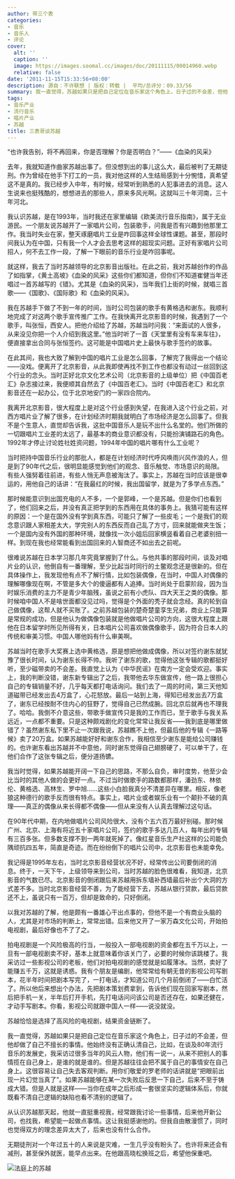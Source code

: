 ```yaml
---
author: 带三个表
categories:
- 音乐
- 音乐人
- 评论
cover:
  alt: ''
  caption: ''
  image: https://images.soomal.cc/images/doc/20111115/00014960.webp
  relative: false
date: '2011-11-15T15:33:56+08:00'
description: 源自：不许联想 | 版权：转载 |  平均/总评分：09.33/56
summary: 我一直觉得，苏越如果只是把自己定位在音乐家这个角色上，日子过的不会差，但他却做了自己不擅长的事情。他始终没有正确认清自己，比如，在谈及80年流行音乐的发展史，我采访过很多当年的风云人物，他们有一说一，从来不把别人的事情揽在自己身上，是谁的就是谁的。但是苏越往往会把不属于自己的事情安在自己身上。这很容易让自己失去客观判断……
tags:
- 音乐产业
- 流行音乐
- 唱片产业
- 苏越
title: 三表哥谈苏越
---
```


“也许我告别，将不再回来，你是否理解？你是否明白？”――《血染的风采》

去年，我就知道作曲家苏越出事了。但没想到出的事儿这么大，最后被判了无期徒刑。作为曾经在他手下打工的一员，我对他这样的人生结局感到十分惋惜，真希望这不是真的。我已经步入中年，有时候，经常听到熟悉的人犯事进去的消息。这人生说来也挺残酷的，想想进去的那些人，原来多风光啊。这就叫三十年河南，三十年河北。

我认识苏越，是在1993年，当时我还在家里编辑《欧美流行音乐指南》，属于无业游民。一个朋友说苏越开了一家唱片公司，包装歌手，问我是否有兴趣到他那里工作。我当时失业在家，整天琢磨唱片工业是咋回事这样全球性课题。甚至，那段时间我认为在中国，只有我一个人才会去思考这样的超现实问题。正好有家唱片公司招人，何不去工作一段，了解一下眼前的音乐行业是咋回事呢。

就这样，我去了当时苏越领导的北京影音出版社。在此之前，我对苏越创作的作品了如指掌，《黄土高坡》《血染的风采》这些你们都知道，但你们不知道崔健当年还唱过一首苏越写的《错》。尤其是《血染的风采》，当年我们上街的时候，就唱三首歌――《国歌》、《国际歌》和《血染的风采》。

我在苏越手下做了不到一年的时间，当时公司包装的歌手有黄格选和谢东。我顺利地完成了对这两个歌手宣传推广工作。在我快离开北京影音的时候，我遇到了一个歌手，叫张恒，西安人。把他介绍给了苏越，苏越当时问我：“来面试的人很多，从来没见你把一个人介绍到我这里。”他当时听了一首《天堂里有没有车来车往》，便直接拿出合同与张恒签约。这可能是中国唱片史上最快与歌手签约的故事。

在此其间，我也大致了解到中国的唱片工业是怎么回事，了解完了我得出一个结论――没戏。便离开了北京影音，从此我即使再找不到工作也都没有动过一丝回到这个行业的念头。当时正好北京文化艺术公司（北京影音的上级单位）把《中国百老汇》杂志接过来，我便顺其自然去了《中国百老汇》。当时《中国百老汇》和北京影音还在一起办公，位于北京地安门的一家四合院内。

我离开北京影音，很大程度上是对这个行业感到失望，在我进入这个行业之前，对西方唱片业了解了很多，在计划经济时期我就明白了市场经济是怎么回事了。但我不是个生意人，直觉却告诉我，这批中国音乐人是玩不出什么名堂的。他们所做的一切跟唱片工业差的太远了，最基本的商业意识都没有，只能扮演铺路石的角色。1992年才停止讨论姓社姓资问题，1994年中国的唱片哪有什么工业呢？

当时把持中国音乐行业的那批人，都是在计划经济时代呼风唤雨兴风作浪的人，但是到了90年代之后，很明显能感觉到他们的观念、音乐触觉、市场意识的局限。有些人强努着往前进，有些人悄无声息被淘汰了。事实上，苏越在当时应该是很幸运的，用他自己的话讲：“在我最红的时候，我出国留学，就是为了多学点东西。”

那时候能意识到出国充电的人不多，一个是郭峰，一个是苏越。但是你们也看到了，他们回来之后，并没有真正把学到的东西用在具体的事务上。我猜可能有这样的原因：一个是在国外没有学到真东西，可能只了解了一些皮毛；一个是我们的观念意识跟人家相差太大，学完别人的东西反而自己乱了方寸，回来就能做夹生饭；一个是国内没有外国的那种环境，就像找一次小姐后回家横竖看着自己老婆别扭一样。到现在我也经常能看到出国回来的人智商还不如出去之前呢。

很难说苏越在日本学习那几年究竟掌握到了什么。与他共事的那段时间，谈及对唱片业的认识，他倒自有一番理解，至少比起当时同行的土鳖观念还是很新的。但在具体操作上，我发现他有点不了解行情，比如包装偶像，在当时，中国人对偶像的理解哪像现在啊，不管是多大个的傻逼都有人追捧。当时尚处于启蒙阶段，因为当时娱乐消费的主力不是青少年脑残，虽说之前有小虎队、四大天王之类的偶像。那时候咱中国人不是啥世面都没见过吗，觉得是个外面的秃子就会念经。真的轮到自己做偶像，这帮人就不买账了。之前苏越包装的楚奇楚童孪生兄弟，商业上只能算是常规的成功，但是他认为做偶像包装就是他做唱片公司的方向，这很大程度上跟他在日本留学时所见所得有关，日本唱片公司喜欢做偶像歌手，因为符合日本人的传统和审美习惯。中国人哪他妈有什么审美啊。

苏越当时在歌手大奖赛上选中黄格选，原是想把他做成偶像，所以对签约谢东就犹豫了很长时间，认为谢东长得不帅。我听了谢东的歌，觉得他这张专辑的歌都挺好听，至少磁带卖的不会差。我直觉上认为《中华民谣》在南方一定会受欢迎。事实上，我的判断没错，谢东新专辑出了之后，我带他去华东做宣传，他一路上很担心自己的专辑销量不好，几乎每天都打电话询问。我们去了一周的时间，第三天他知道磁带已经发出去4万盒了，心花怒放。最后一站到上海，得知已经发出去7万盒了，谢东已经按耐不住内心的狂野了，觉得自己已然成腕。回北京后就再也不理我了。哈哈。我倒不介意这些，带歌手做宣传只是我的工作而已，至于歌手与我关系远近，一点都不重要。只是这种颇戏剧化的变化常常让我反省――我到底是哪里做错了？虽然谢东私下里不止一次跟我说，苏越瞧不上他，但最后他的专辑《一路等候》卖了20万盒。如果苏越能好好和谢东合作，我相信至少谢东是能给公司赚钱的。也许谢东看出苏越并不中意他，同时谢东觉得自己翅膀硬了，可以单干了，在他们合作了这张专辑之后，便分道扬镳。

我当时觉得，如果苏越能开阔一下自己的思路，不那么自负，审时度势，他至少会比当时的其他人做的会更好一点。不过当时做歌手的路数都那样，潘劲东、林依伦、黄格选、高林生、罗中旭……这些小白脸我真分不清差异在哪里。相反，像老狼这种德行的歌手反而很有特点。事实上，唱片业或者娱乐业有一个颠扑不破的真理――真正的偶像从来长得都不偶像――但从来没有人认真去理解过这句话。

在90年代中期，在内地做唱片公司风险很大，没有个五六百万最好别碰。那时候广州、北京、上海有将近五十家唱片公司，签约的歌手多达几百人，每年出的专辑有三百多张。但多数支撑不到一两年就死掉了。像红星音乐生产社这样的公司能负隅顽抗四五年，简直是奇迹。而在纷纷倒下的唱片公司中，北京影音也未能幸免。

我记得是1995年左右，当时北京影音经营状况不好，经常传出公司要倒闭的消息。终于，一天下午，上级领导来到公司，当时苏越的脸色很难看，我知道，北京影音的气数已尽。北京影音的倒闭跟后来苏越用拆东墙补西墙最后补出个大洞的方式差不多。当时北京影音经营不善，为了能经营下去，苏越从银行贷款，最后贷款还不上，虽说只有一百万，但却是致命的，只好倒闭。

以我对苏越的了解，他是颇有一番雄心干出点事的，但他不是一个有商业头脑的人，尤其是对市场的判断上，常常出错。后来他又开了一家万森文化公司，开始拍电视剧，最后好像也不了了之。

拍电视剧是一个风险极高的行当，一般投入一部电视剧的资金都在五千万以上，一旦有一部电视剧卖不好，基本上就意味着你该关门了，必要的时候你该跳楼了。我采访过一些影视公司的老板，他们对拍电视剧的感觉就是如履薄冰。当然，卖好了能赚五千万，这就是诱惑。我有个朋友是编剧，他常常给有朝无昔的影视公司写剧本，花半年时间把剧本写完了，一打电话，才知道公司几个月前倒闭了――白忙活了。所以他后来想出个办法，先把剧本策划费拿到，告诉他们现在回家写剧本，然后把手机一关，半年后打开手机，先打电话问问该公司是否还存在，如果还健在，才动手写剧本。你看，影视公司就跟中国人一样――说没就没。

苏越恰恰是选择了高风险的电视剧，结果资金链断了。

我一直觉得，苏越如果只是把自己定位在音乐家这个角色上，日子过的不会差，但他却做了自己不擅长的事情。他始终没有正确认清自己，比如，在谈及80年流行音乐的发展史，我采访过很多当年的风云人物，他们有一说一，从来不把别人的事情揽在自己身上，是谁的就是谁的。但是苏越往往会把不属于自己的事情安在自己身上。这很容易让自己失去客观判断。用你们敬爱的罗老师的话讲就是“把眼前出现一片幻觉当真了”。如果苏越能够在某一次失败后反思一下自己，后来不至于铸成大错。但是人就是这样――当你在成年之后形成一套很坚实的逻辑体系后，你就既看不清自己逻辑的缺陷也看不清别的逻辑了。

从认识苏越那天起，他就一直挺重视我，经常跟我讨论一些事情，后来他开新公司，也找我，希望能一起做点事情。这让我挺感谢他的。但我自由散漫惯了，同时也觉得双方的理念差异太大了，后来也没有什么合作。

无期徒刑对一个年过五十的人来说是灾难，一生几乎没有盼头了。也许将来还会有减刑，甚至保外就医，能早点出来。在他跟高晓松换班之后，希望他保重吧。

![法庭上的苏越](https://images.soomal.cc/images/doc/20111115/00014960.webp)